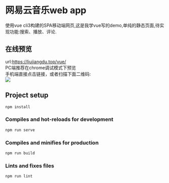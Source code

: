 # 网易云音乐web app

  使用vue cli3构建的SPA移动端网页,这是我学vue写的demo,单纯的静态页面,待实现功能:搜索、播放、评论.
  
## 在线预览
url:https://liujiangdu.top/vue/  <br>
PC端推荐在chrome调试模式下预览 <br>
手机端直接点击链接，或者扫描下面二维码: <br>
![](https://github.com/janyin/vue-wangyiyun-music/blob/master/qrcode.png)

## Project setup
```
npm install
```

### Compiles and hot-reloads for development
```
npm run serve
```

### Compiles and minifies for production
```
npm run build
```````

### Lints and fixes files
```
npm run lint
```
